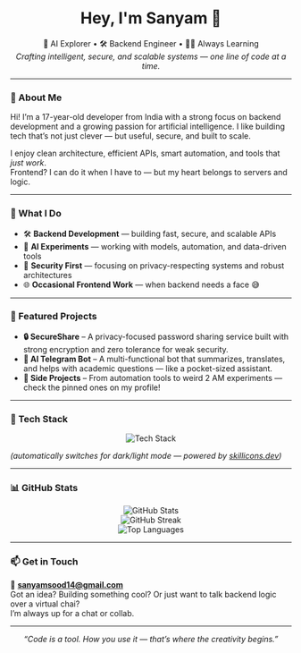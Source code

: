 <h1 align="center">Hey, I'm Sanyam 👋</h1>
<p align="center">
  🧠 AI Explorer • 🛠️ Backend Engineer • 🧑‍🎓 Always Learning<br/>
  <i>Crafting intelligent, secure, and scalable systems — one line of code at a time.</i>
</p>

---

### 💼 About Me

Hi! I’m a 17-year-old developer from India with a strong focus on backend development and a growing passion for artificial intelligence. I like building tech that’s not just clever — but useful, secure, and built to scale.

I enjoy clean architecture, efficient APIs, smart automation, and tools that *just work*.  
Frontend? I can do it when I have to — but my heart belongs to servers and logic.

---

### 🧠 What I Do

- 🛠️ **Backend Development** — building fast, secure, and scalable APIs  
- 🤖 **AI Experiments** — working with models, automation, and data-driven tools  
- 🔐 **Security First** — focusing on privacy-respecting systems and robust architectures  
- 🌐 **Occasional Frontend Work** — when backend needs a face 😅

---

### 🚀 Featured Projects

- **🔒 SecureShare** – A privacy-focused password sharing service built with strong encryption and zero tolerance for weak security.  
- **🤖 AI Telegram Bot** – A multi-functional bot that summarizes, translates, and helps with academic questions — like a pocket-sized assistant.  
- **🧪 Side Projects** – From automation tools to weird 2 AM experiments — check the pinned ones on my profile!

---

### 🧰 Tech Stack

<p align="center">
  <img src="https://skillicons.dev/icons?i=python,js,nodejs,express,html,css,tailwind,react,flask,mongodb,postgres,git,github,linux,vscode&theme=light" alt="Tech Stack" />
</p>

*(automatically switches for dark/light mode — powered by [skillicons.dev](https://skillicons.dev))*

---

### 📊 GitHub Stats

<p align="center">
  <img src="https://github-readme-stats.vercel.app/api?username=sayman14&show_icons=true&theme=default&hide_border=true" alt="GitHub Stats" />
  <br/>
  <img src="https://github-readme-streak-stats.herokuapp.com/?user=sayman14&theme=default&hide_border=true" alt="GitHub Streak" />
  <br/>
  <img src="https://github-readme-stats.vercel.app/api/top-langs/?username=sayman14&layout=compact&theme=default&hide_border=true" alt="Top Languages" />
</p>

---

### 📫 Get in Touch

📧 **sanyamsood14@gmail.com**  
Got an idea? Building something cool? Or just want to talk backend logic over a virtual chai?  
I’m always up for a chat or collab.

---

<p align="center">
  <i>“Code is a tool. How you use it — that’s where the creativity begins.”</i>
</p>
